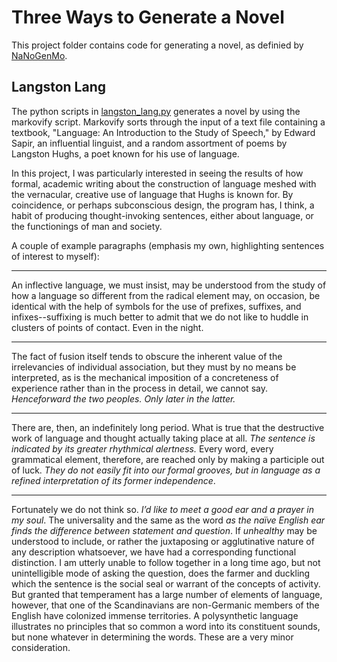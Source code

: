 # Three Ways to Generate a Novel

This project folder contains code for generating a novel, as definied by [NaNoGenMo](http://nanogenmo.github.io). 

## Langston Lang
The python scripts in [langston_lang.py](langston_lang.py) generates a novel by using the markovify script. Markovify sorts through the input of a text file containing a textbook, "Language: An Introduction to the Study of Speech," by Edward Sapir, an influential linguist, and a random assortment of poems by Langston Hughs, a poet known for his use of language. 

In this project, I was particularly interested in seeing the results of how formal, academic writing about the construction of language meshed with the vernacular, creative use of language that Hughs is known for. By coincidence, or perhaps subconscious design, the program has, I think, a habit of producing thought-invoking sentences, either about language, or the functionings of man and society. 

A couple of example paragraphs (emphasis my own, highlighting sentences of interest to myself):

---
An inflective language, we must insist, may be understood from the study of how a language so different from the radical element may, on occasion, be identical with the help of symbols for the use of prefixes, suffixes, and infixes--suffixing is much better to admit that we do not like to huddle in clusters of points of contact. Even in the night. 

---

The fact of fusion itself tends to obscure the inherent value of the irrelevancies of individual association, but they must by no means be interpreted, as is the mechanical imposition of a concreteness of experience rather than in the process in detail, we cannot say. 
*Henceforward the two peoples.* 
*Only later in the latter.* 

---

There are, then, an indefinitely long period. What is true that the destructive work of language and thought actually taking place at all. *The sentence is indicated by its greater rhythmical alertness.* Every word, every grammatical element, therefore, are reached only by making a participle out of luck. *They do not easily fit into our formal grooves, but in language as a refined interpretation of its former independence*.

---

Fortunately we do not think so. *I’d like to meet a good ear and a prayer in my soul*. The universality and the same as the word *as the naïve English ear finds the difference between statement and question*. If _unhealthy_ may be understood to include, or rather the juxtaposing or agglutinative nature of any description whatsoever, we have had a corresponding functional distinction. I am utterly unable to follow together in a long time ago, but not unintelligible mode of asking the question, does the farmer and duckling which the sentence is the social seal or warrant of the concepts of activity. But granted that temperament has a large number of elements of language, however, that one of the Scandinavians are non-Germanic members of the English have colonized immense territories. A polysynthetic language illustrates no principles that so common a word into its constituent sounds, but none whatever in determining the words. These are a very minor consideration. 




